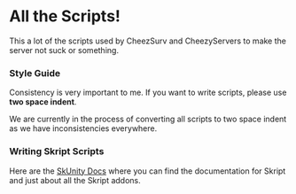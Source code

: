 # All the Scripts!

This a lot of the scripts used by CheezSurv and CheezyServers to make the
server not suck or something.

### Style Guide

Consistency is very important to me. If you want to write scripts, please
use **two space indent**.

We are currently in the process of converting all scripts to two space
indent as we have inconsistencies everywhere. 

### Writing Skript Scripts

Here are the [SkUnity Docs](https://docs.skunity.com) where you can find the
documentation for Skript and just about all the Skript addons.
